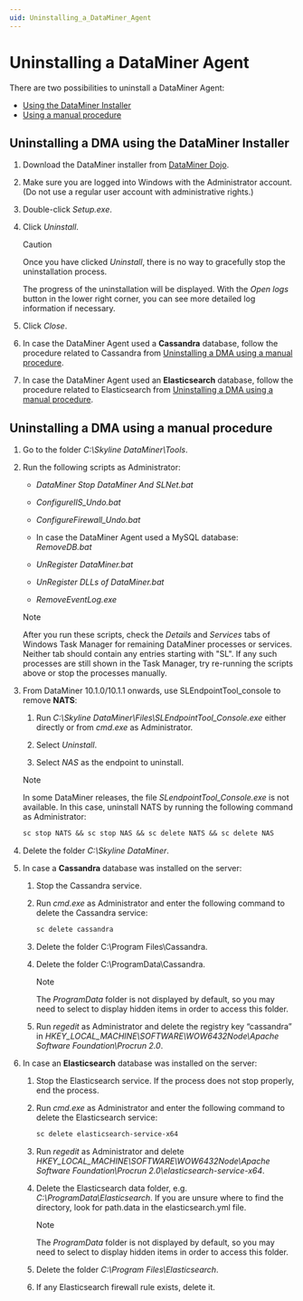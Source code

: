 ```yaml
---
uid: Uninstalling_a_DataMiner_Agent
---
```


# Uninstalling a DataMiner Agent

There are two possibilities to uninstall a DataMiner Agent:

- [Using the DataMiner Installer](#uninstalling-a-dma-using-the-dataminer-installer)
- [Using a manual procedure](#uninstalling-a-dma-using-a-manual-procedure)

## Uninstalling a DMA using the DataMiner Installer

1. Download the DataMiner installer from [DataMiner Dojo](https://community.dataminer.services/download/dataminer-installer-v10-2).

1. Make sure you are logged into Windows with the Administrator account. (Do not use a regular user account with administrative rights.)

1. Double-click *Setup.exe*.

1. Click *Uninstall*.

   > [!CAUTION]
   > Once you have clicked *Uninstall*, there is no way to gracefully stop the uninstallation process.

   The progress of the uninstallation will be displayed. With the *Open logs* button in the lower right corner, you can see more detailed log information if necessary.

1. Click *Close*.

1. In case the DataMiner Agent used a **Cassandra** database, follow the procedure related to Cassandra from [Uninstalling a DMA using a manual procedure](#uninstalling-a-dma-using-a-manual-procedure).

1. In case the DataMiner Agent used an **Elasticsearch** database, follow the procedure related to Elasticsearch from [Uninstalling a DMA using a manual procedure](#uninstalling-a-dma-using-a-manual-procedure).

## Uninstalling a DMA using a manual procedure

1. Go to the folder *C:\\Skyline DataMiner\\Tools*.

1. Run the following scripts as Administrator:

   - *DataMiner Stop DataMiner And SLNet.bat*

   - *ConfigureIIS_Undo.bat*

   - *ConfigureFirewall_Undo.bat*

   - In case the DataMiner Agent used a MySQL database: *RemoveDB.bat*

   - *UnRegister DataMiner.bat*

   - *UnRegister DLLs of DataMiner.bat*

   - *RemoveEventLog.exe*

   > [!NOTE]
   > After you run these scripts, check the *Details* and *Services* tabs of Windows Task Manager for remaining DataMiner processes or services. Neither tab should contain any entries starting with "SL". If any such processes are still shown in the Task Manager, try re-running the scripts above or stop the processes manually.

1. From DataMiner 10.1.0/10.1.1 onwards, use SLEndpointTool_console to remove **NATS**:

   1. Run *C:\\Skyline DataMiner\\Files\\SLEndpointTool_Console.exe* either directly or from *cmd.exe* as Administrator.

   1. Select *Uninstall*.

   1. Select *NAS* as the endpoint to uninstall.

   > [!NOTE]
   > In some DataMiner releases, the file *SLendpointTool_Console.exe* is not available. In this case, uninstall NATS by running the following command as Administrator:
   >
   > ```txt
   > sc stop NATS && sc stop NAS && sc delete NATS && sc delete NAS
   > ```

1. Delete the folder *C:\\Skyline DataMiner*.

1. In case a **Cassandra** database was installed on the server:

   1. Stop the Cassandra service.

   1. Run *cmd.exe* as Administrator and enter the following command to delete the Cassandra service:

      ```txt
      sc delete cassandra
      ```

   1. Delete the folder C:\\Program Files\\Cassandra.

   1. Delete the folder C:\\ProgramData\\Cassandra.

      > [!NOTE]
      > The *ProgramData* folder is not displayed by default, so you may need to select to display hidden items in order to access this folder.

   1. Run *regedit* as Administrator and delete the registry key “cassandra” in *HKEY_LOCAL_MACHINE\\SOFTWARE\\WOW6432Node\\Apache Software Foundation\\Procrun 2.0*.

1. In case an **Elasticsearch** database was installed on the server:

   1. Stop the Elasticsearch service. If the process does not stop properly, end the process.

   1. Run *cmd.exe* as Administrator and enter the following command to delete the Elasticsearch service:

      ```txt
      sc delete elasticsearch-service-x64
      ```

   1. Run *regedit* as Administrator and delete *HKEY_LOCAL_MACHINE\\SOFTWARE\\WOW6432Node\\Apache Software Foundation\\Procrun 2.0\\elasticsearch-service-x64*.

   1. Delete the Elasticsearch data folder, e.g. *C:\\ProgramData\\Elasticsearch*. If you are unsure where to find the directory, look for path.data in the elasticsearch.yml file.

      > [!NOTE]
      > The *ProgramData* folder is not displayed by default, so you may need to select to display hidden items in order to access this folder.

   1. Delete the folder *C:\\Program Files\\Elasticsearch*.

   1. If any Elasticsearch firewall rule exists, delete it.
